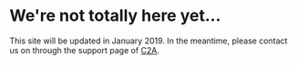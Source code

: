 <h1>We're not totally here yet...</h1>
<p>This site will be updated in January 2019. In the meantime, please contact us on through the support page of <a href="http://www.astrosurf.com/c2a/">C2A</a>.</p>
